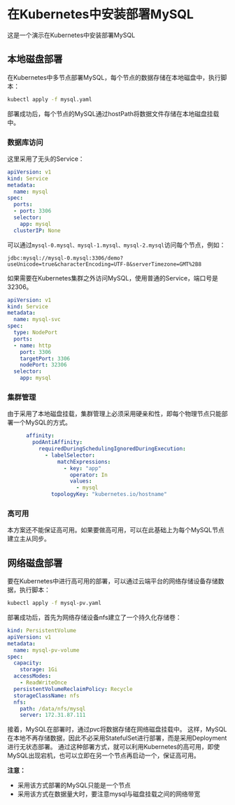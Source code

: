# 在Kubernetes中安装部署MySQL
这是一个演示在Kubernetes中安装部署MySQL
## 本地磁盘部署
在Kubernetes中多节点部署MySQL，每个节点的数据存储在本地磁盘中，执行脚本：

```bash
kubectl apply -f mysql.yaml
```
部署成功后，每个节点的MySQL通过hostPath将数据文件存储在本地磁盘挂载中。
### 数据库访问
这里采用了无头的Service：
```yaml
apiVersion: v1
kind: Service
metadata:
  name: mysql
spec:
  ports:
  - port: 3306
  selector:
    app: mysql
  clusterIP: None
```
可以通过`mysql-0.mysql、mysql-1.mysql、mysql-2.mysql`访问每个节点，例如：
```
jdbc:mysql://mysql-0.mysql:3306/demo?useUnicode=true&characterEncoding=UTF-8&serverTimezone=GMT%2B8
```
如果需要在Kubernetes集群之外访问MySQL，使用普通的Service，端口号是32306。
```yaml
apiVersion: v1
kind: Service
metadata:
  name: mysql-svc
spec:
  type: NodePort
  ports:
  - name: http
    port: 3306
    targetPort: 3306
    nodePort: 32306
  selector:
    app: mysql
```
### 集群管理
由于采用了本地磁盘挂载，集群管理上必须采用硬亲和性，即每个物理节点只能部署一个MySQL的方式。
```yaml
      affinity:
        podAntiAffinity:
          requiredDuringSchedulingIgnoredDuringExecution:
            - labelSelector:
                matchExpressions:
                  - key: "app"
                    operator: In
                    values:
                      - mysql
              topologyKey: "kubernetes.io/hostname"
```
### 高可用
本方案还不能保证高可用。如果要做高可用，可以在此基础上为每个MySQL节点建立主从同步。

## 网络磁盘部署
要在Kubernetes中进行高可用的部署，可以通过云端平台的网络存储设备存储数据，执行脚本：
```bash
kubectl apply -f mysql-pv.yaml
```
部署成功后，首先为网络存储设备nfs建立了一个持久化存储卷：
```yaml
kind: PersistentVolume
apiVersion: v1
metadata:
  name: mysql-pv-volume
spec:
  capacity:
    storage: 1Gi
  accessModes:
    - ReadWriteOnce
  persistentVolumeReclaimPolicy: Recycle
  storageClassName: nfs
  nfs:
    path: /data/nfs/mysql
    server: 172.31.87.111
```
接着，MySQL在部署时，通过pvc将数据存储在网络磁盘挂载中。
这样，MySQL在本地不再存储数据，因此不必采用StatefulSet进行部署，而是采用Deployment进行无状态部署。
通过这种部署方式，就可以利用Kubernetes的高可用，即使MySQL出现宕机，也可以立即在另一个节点再启动一个，保证高可用。

**注意：**
+ 采用该方式部署的MySQL只能是一个节点
+ 采用该方式在数据量大时，要注意mysql与磁盘挂载之间的网络带宽
